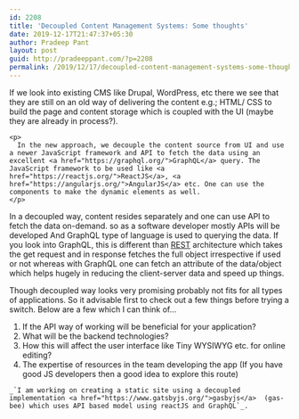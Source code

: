 ```yaml
---
id: 2208
title: 'Decoupled Content Management Systems: Some thoughts'
date: 2019-12-17T21:47:37+05:30
author: Pradeep Pant
layout: post
guid: http://pradeeppant.com/?p=2208
permalink: /2019/12/17/decoupled-content-management-systems-some-thoughts/
---
```

<div class="wp-block-group">
  <div class="wp-block-group__inner-container">
    <p>
      If we look into existing CMS like Drupal, WordPress, etc there we see that they are still on an old way of delivering the content e.g.; HTML/ CSS to build the page and content storage which is coupled with the UI (maybe they are already in process?).
    </p>
    
    <p>
      In the new approach, we decouple the content source from UI and use a newer JavaScript framework and API to fetch the data using an excellent <a href="https://graphql.org/">GraphQL</a> query. The JavaScript framework to be used like <a href="https://reactjs.org/">ReactJS</a>, <a href="https://angularjs.org/">AngularJS</a> etc. One can use the components to make the dynamic elements as well. 
    </p>
  </div>
</div>

In a decoupled way, content resides separately and one can use API to fetch the data on-demand. so as a software developer mostly APIs will be developed And GraphQL type of language is used to querying the data. If you look into GraphQL, this is different than [REST](https://en.wikipedia.org/wiki/Representational_state_transfer) architecture which takes the get request and in response fetches the full object irrespective if used or not whereas with GraphQL one can fetch an attribute of the data/object which helps hugely in reducing the client-server data and speed up things. 

Though decoupled way looks very promising probably not fits for all types of applications. So it advisable first to check out a few things before trying a switch. Below are a few which I can think of&#8230;

  1. If the API way of working will be beneficial for your application?
  2. What will be the backend technologies? 
  3. How this will affect the user interface like Tiny WYSIWYG etc. for online editing?
  4. The expertise of resources in the team developing the app (If you have good JS developers then a good idea to explore this route)  
  
  
    _`I am working on creating a static site using a decoupled implementation <a href="https://www.gatsbyjs.org/">gasbyjs</a>  (gas-bee) which uses API based model using reactJS and GraphQL`_.

<!--EndFragment-->